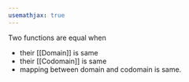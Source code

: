 ```yaml
---
usemathjax: true
---
```


Two functions are equal when
* their [[Domain]] is same
* their [[Codomain]] is same
* mapping between domain and codomain is same.